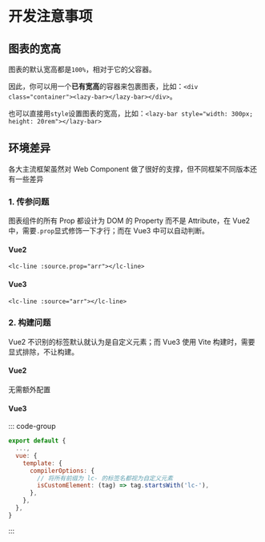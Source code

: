 # 开发注意事项

## 图表的宽高

图表的默认宽高都是`100%`，相对于它的父容器。

因此，你可以用一个**已有宽高**的容器来包裹图表，比如：`<div class="container"><lazy-bar></lazy-bar></div>`。

也可以直接用`style`设置图表的宽高，比如：`<lazy-bar style="width: 300px; height: 20rem"></lazy-bar>`

## 环境差异

各大主流框架虽然对 Web Component 做了很好的支撑，但不同框架不同版本还有一些差异

### 1. 传参问题

图表组件的所有 Prop 都设计为 DOM 的 Property 而不是 Attribute，在 Vue2 中，需要`.prop`显式修饰一下才行；而在 Vue3 中可以自动判断。

#### Vue2

`<lc-line :source.prop="arr"></lc-line>`

#### Vue3

`<lc-line :source="arr"></lc-line>`

### 2. 构建问题

Vue2 不识别的标签默认就认为是自定义元素；而 Vue3 使用 Vite 构建时，需要显式排除，不让构建。

#### Vue2

无需额外配置

#### Vue3

::: code-group

```js [vite.config.js]
export default {
  ...,
  vue: {
    template: {
      compilerOptions: {
        // 将所有前缀为 lc- 的标签名都视为自定义元素
        isCustomElement: (tag) => tag.startsWith('lc-'),
      },
    },
  },
}
```

:::
